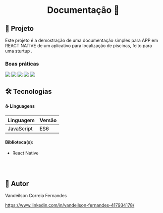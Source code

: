 <h1 align="center"> 
	 Documentação 🚀  
</h1>


## :hammer: Projeto

 Este projeto é a demostração de uma documentação simples para APP em REACT NATIVE de um aplicativo para localização de piscinas, feito para uma sturtup .

<h3>Boas práticas</h5>

<img src="https://user-images.githubusercontent.com/60020510/193558689-e802b3f3-f61d-49c1-8ceb-bfc47f8e68e4.PNG">
<img src="https://user-images.githubusercontent.com/60020510/193558694-670870df-ba50-4d54-9bb0-2024a2ef8da4.PNG">
<img src="https://user-images.githubusercontent.com/60020510/193558696-96dff257-3fe8-4ac6-a499-7b53a0a593e1.PNG">
<img src="https://user-images.githubusercontent.com/60020510/193558699-f4a4c04e-59f2-47d8-a97d-6e14ee64378f.PNG">
<img src="https://user-images.githubusercontent.com/60020510/193558701-7d993c67-3c49-4607-983e-1111bf782fa9.PNG">


## 🛠️ Tecnologias

**☕ Linguagens**

| Linguagem | Versão |
| --- | --- |
| JavaScript | ES6 |

 <h4>Biblioteca(s): </h4>
 
- React Native

<br/>
<br/>

## 🙂 Autor

Vandeilson Correia Fernandes

https://www.linkedin.com/in/vandeilson-fernandes-417934178/
